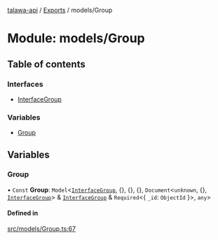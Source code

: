 [talawa-api](../README.md) / [Exports](../modules.md) / models/Group

# Module: models/Group

## Table of contents

### Interfaces

- [InterfaceGroup](../interfaces/models_Group.InterfaceGroup.md)

### Variables

- [Group](models_Group.md#group)

## Variables

### Group

• `Const` **Group**: `Model`\<[`InterfaceGroup`](../interfaces/models_Group.InterfaceGroup.md), \{\}, \{\}, \{\}, `Document`\<`unknown`, \{\}, [`InterfaceGroup`](../interfaces/models_Group.InterfaceGroup.md)\> & [`InterfaceGroup`](../interfaces/models_Group.InterfaceGroup.md) & `Required`\<\{ `_id`: `ObjectId`  \}\>, `any`\>

#### Defined in

[src/models/Group.ts:67](https://github.com/PalisadoesFoundation/talawa-api/blob/e5f7a9d/src/models/Group.ts#L67)
